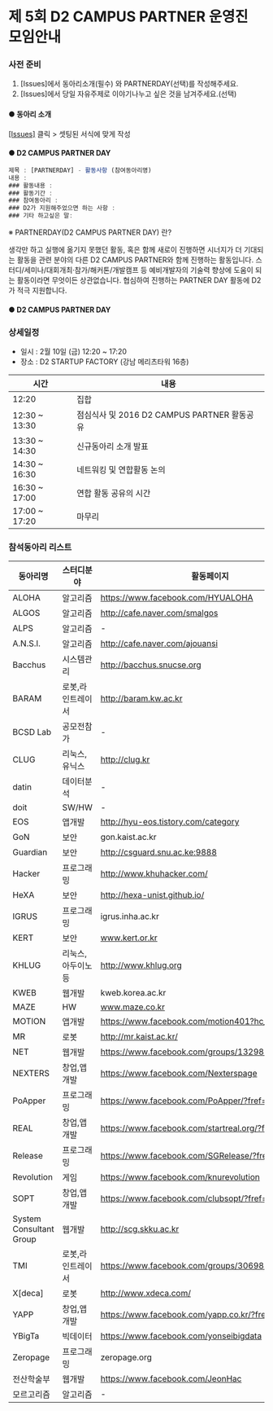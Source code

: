 # 제 5회 D2 CAMPUS PARTNER 운영진 모임안내

### 사전 준비

1. [Issues]에서 동아리소개(필수) 와 PARTNERDAY(선택)를 작성해주세요.
2. [Issues]에서 당일 자유주제로 이야기나누고 싶은 것을 남겨주세요.(선택)

#### ● 동아리 소개

[[Issues]](https://github.com/D2CAMPUS-PARTNER/SHAKE_5th/issues) 클릭 > 셋팅된 서식에 맞게 작성


#### ● D2 CAMPUS PARTNER DAY

```javascript
제목 : [PARTNERDAY] - 활동사항 (참여동아리명)
내용 : 
### 활동내용 : 
### 활동기간 : 
### 참여동아리 : 
### D2가 지원해주었으면 하는 사항 : 
### 기타 하고싶은 말: 
```

※ PARTNERDAY(D2 CAMPUS PARTNER DAY) 란?

생각만 하고 실행에 옮기지 못했던 활동, 혹은 함께 새로이 진행하면 시너지가 더 기대되는 활동을 관련 분야의 다른 D2 CAMPUS PARTNER와 함께 진행하는 활동입니다. 
스터디/세미나/대회개최·참가/해커톤/개발캠프 등 예비개발자의 기술력 향상에 도움이 되는 활동이라면 무엇이든 상관없습니다. 협심하여 진행하는 PARTNER DAY 활동에 D2가 적극 지원합니다.

#### ● D2 CAMPUS PARTNER DAY




### 상세일정

- 일시 : 2월 10일 (금) 12:20 ~ 17:20
- 장소 : D2 STARTUP FACTORY (강남 메리츠타워 16층)

시간|내용
---|---
12:20|집합
12:30 ~ 13:30|점심식사 및 2016 D2 CAMPUS PARTNER 활동공유
13:30 ~ 14:30|신규동아리 소개 발표
14:30 ~ 16:30|네트워킹 및 연합활동 논의
16:30 ~ 17:00|연합 활동 공유의 시간
17:00 ~ 17:20|마무리


### 참석동아리 리스트

동아리명|스터디분야|활동페이지
--------------|----------|----------
ALOHA|알고리즘|https://www.facebook.com/HYUALOHA
ALGOS|알고리즘|http://cafe.naver.com/smalgos
ALPS|알고리즘|-
A.N.S.I.|알고리즘|http://cafe.naver.com/ajouansi
Bacchus|시스템관리|http://bacchus.snucse.org
BARAM|로봇,라인트레이서|http://baram.kw.ac.kr
BCSD Lab|공모전참가|-
CLUG|리눅스,유닉스|http://clug.kr
datin|데이터분석|-
doit|SW/HW|-
EOS|앱개발|http://hyu-eos.tistory.com/category
GoN|보안|gon.kaist.ac.kr
Guardian|보안|http://csguard.snu.ac.ke:9888
Hacker|프로그래밍|http://www.khuhacker.com/
HeXA|보안|http://hexa-unist.github.io/
IGRUS|프로그래밍|igrus.inha.ac.kr
KERT|보안|www.kert.or.kr
KHLUG|리눅스,아두이노 등|http://www.khlug.org
KWEB|웹개발|kweb.korea.ac.kr
MAZE|HW|www.maze.co.kr
MOTION|앱개발|https://www.facebook.com/motion401?hc_location=ufi
MR|로봇|http://mr.kaist.ac.kr/
NET|웹개발|https://www.facebook.com/groups/132988286804307/
NEXTERS|창업,앱개발|https://www.facebook.com/Nexterspage
PoApper|프로그래밍|https://www.facebook.com/PoApper/?fref=ts
REAL|창업,앱개발|https://www.facebook.com/startreal.org/?fref=ts
Release|프로그래밍|https://www.facebook.com/SGRelease/?fref=ts
Revolution|게임|https://www.facebook.com/knurevolution
SOPT|창업,앱개발|https://www.facebook.com/clubsopt/?fref=ts
System Consultant Group|웹개발|http://scg.skku.ac.kr
TMI|로봇,라인트레이서|https://www.facebook.com/groups/306984199313364
X[deca]|로봇|http://www.xdeca.com/
YAPP|창업,앱개발|https://www.facebook.com/yapp.co.kr/?fref=ts
YBigTa|빅데이터|https://www.facebook.com/yonseibigdata
Zeropage|프로그래밍|zeropage.org
전산학술부|웹개발|https://www.facebook.com/JeonHac
모르고리즘|알고리즘|-

